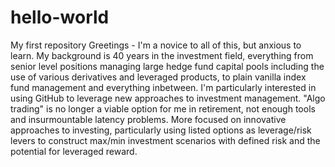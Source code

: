 # hello-world
My first repository
Greetings - I'm a novice to all of this, but anxious to learn.  My background is 40 years in the investment field, everything from senior level positions managing large hedge fund capital pools including the use of various derivatives and leveraged products, to plain vanilla index fund management and everything inbetween.  I'm particularly interested in using GitHub to leverage new approaches to investment management.  "Algo trading" is no longer a viable option for me in retirement, not enough tools and insurmountable latency problems.  More focused on innovative approaches to investing, particularly using listed options as leverage/risk levers to construct max/min investment scenarios with defined risk and the potential for leveraged reward.
